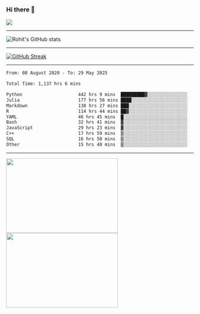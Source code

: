### Hi there 👋

 ![](https://komarev.com/ghpvc/?username=RohitRathore1&color=blueviolet)

<hr/>

![Rohit's GitHub stats](https://github-readme-stats.vercel.app/api?username=RohitRathore1&show_icons=true&theme=transparent)

<hr/>

[![GitHub Streak](http://github-readme-streak-stats.herokuapp.com?user=RohitRathore1&theme=dark&mode=weekly)](https://git.io/streak-stats)

<hr/>

<!--START_SECTION:waka-->

```txt
From: 08 August 2020 - To: 29 May 2025

Total Time: 1,137 hrs 6 mins

Python                     442 hrs 9 mins  █████████▓░░░░░░░░░░░░░░░   38.88 %
Julia                      177 hrs 56 mins ████░░░░░░░░░░░░░░░░░░░░░   15.65 %
Markdown                   138 hrs 27 mins ███░░░░░░░░░░░░░░░░░░░░░░   12.18 %
R                          114 hrs 44 mins ██▓░░░░░░░░░░░░░░░░░░░░░░   10.09 %
YAML                       46 hrs 45 mins  █░░░░░░░░░░░░░░░░░░░░░░░░   04.11 %
Bash                       32 hrs 41 mins  ▓░░░░░░░░░░░░░░░░░░░░░░░░   02.87 %
JavaScript                 29 hrs 23 mins  ▓░░░░░░░░░░░░░░░░░░░░░░░░   02.58 %
C++                        17 hrs 59 mins  ▒░░░░░░░░░░░░░░░░░░░░░░░░   01.58 %
SQL                        16 hrs 50 mins  ▒░░░░░░░░░░░░░░░░░░░░░░░░   01.48 %
Other                      15 hrs 40 mins  ▒░░░░░░░░░░░░░░░░░░░░░░░░   01.38 %
```

<!--END_SECTION:waka-->

<hr/>

<p>
  <img src="https://wakatime.com/share/@TeAmp0is0N/3935ee43-08a3-493e-8b95-60c1f9204b15.svg" width="300" height="200">
  <img src="https://wakatime.com/share/@TeAmp0is0N/8717aacc-7340-44e0-abb1-987dc9823fcd.svg" width="300" height="200">
</p>




